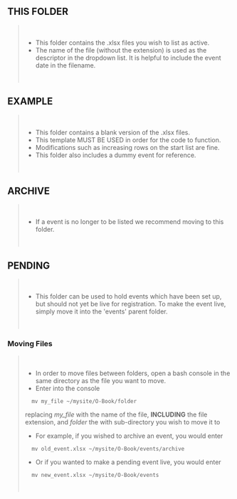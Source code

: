 ## THIS FOLDER
> <br>
>
> - This folder contains the .xlsx files you wish to list as active.
> - The name of the file (without the extension) is used as the descriptor in the
> dropdown list.  It is helpful to include the event date in the filename.
>
> <br>

## EXAMPLE
> <br>
>
> - This folder contains a blank version of the .xlsx files.
> - This template MUST BE USED in order for the code to function.
> - Modifications such as increasing rows on the start list are fine.
> - This folder also includes a dummy event for reference.
>
> <br>

## ARCHIVE
> <br>
>
> - If a event is no longer to be listed we recommend moving to this folder.
>
> <br>

## PENDING
> <br>
>
> - This folder can be used to hold events which have been set up, but should
> not yet be live for registration.
>  To make the event live, simply move it into the 'events' parent folder.
>
> <br>

### Moving Files
> <br>
>
> - In order to move files between folders, open a bash console in the same 
> directory as the file you want to move.
> - Enter into the console
> ```
>   mv my_file ~/mysite/O-Book/folder
> ```
> replacing *my_file* with the name of the file, **INCLUDING** the file extension,
> and *folder* the with sub-directory you wish to move it to
>
> - For example, if you wished to archive an event, you would enter
> ```
>	mv old_event.xlsx ~/mysite/O-Book/events/archive
> ```	
> - Or if you wanted to make a pending event live, you would enter
> ```
>	mv new_event.xlsx ~/mysite/O-Book/events
> ```
>
> <br>
	